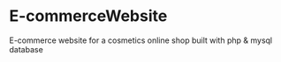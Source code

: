 # E-commerceWebsite
E-commerce website for a cosmetics online shop built with php &amp; mysql database 

